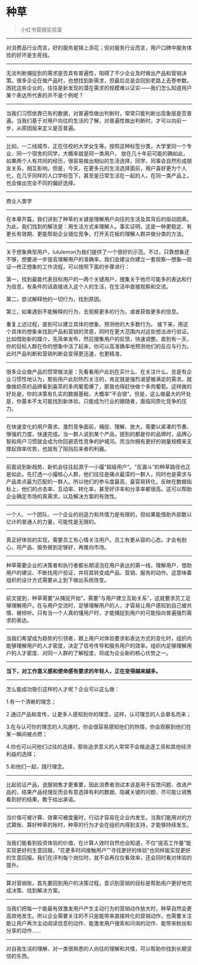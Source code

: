 # 种草

> 小红书营销实验室

---

对消费品行业而言，好的服务是锦上添花；但对服务行业而言，用户口碑中服务体验的好坏是生死线。

---

无法判断捕捉到的需求是否具有普遍性，阻碍了不少企业及时做出产品和营销决策。很多企业在做产品时，也想找到新需求，但最后总是会回到老路上去卷参数。困扰这些企业的，往往是新发现的潜在需求的规模难以证实——我们怎么知道用户某个表达所代表的并不是个例呢？

---

当我们习惯依靠已有的数据，对普遍性做出判断时，常常只能判断出现象层是否普遍。当我们基于对用户向往的生活的了解，对普遍性做出判断时，才可以向前一步，从原因层来定义是否普遍。

---

比如，一二线城市、正在住校的大学女生等。按照这种标签分类，大学里同一个专业、同一个宿舍的同学，大概率就是同一类用户。
放在几十年前可能的确如此，如果两个人有共同的经历，很容易做出相似的生活选择，同学、同事会自然形成朋友关系，相互影响。但是，今天，在更多元的生活选择面前，用户喜好更为个人化，在几乎同样的人口学标签下，甚至是日常生活在一起的人，在同一类产品上，也会做出完全不同的偏好选择。

---

商业人类学

---

在本章开篇，我们讲到了种草的关键是理解用户向往的生活及其背后的驱动因素。为此，我们找到的解法是：用生活方式来理解人。事实证明，这是一种更稳定、有更长有效期、更能帮助企业错位竞争，打开天花板的理解人群并做分类的方法。

---

关于想象典型用户，lululemon为我们提供了一个很好的示范。不过，只靠想象还不够，想要进一步提高理解用户的准确率，我们会建议你建立一套观察—想象—验证—修正想象的工作流程，可以按照下面的步骤进行：

第一，找到最能代表目标用户的一两个关键用户，搜集关于他尽可能多的表达和行为信息，有条件的话直接进入这个人的生活，在生活中直接观察和交流。

第二，尝试解释他的一切行为，找到原因。

第三，如果遇到不能解释的行为，去观察更多的行为，或者获取更多的信息。

重复上述过程，直到可以建立具体的想象，预测他的大多数行为。
接下来，用这个具体的想象来找到产品和营销的灵感，同时在更大范围内对这些想法进行验证。比如借助新的媒介，先简单发布，然后搜集用户的反馈，快速调整。直到有一天，你的目标人群在你的想象中活了起来，你可以高准确率地预测他们的反应与行为。此时产品判断和营销判断会变得更迅速，也更精准。

---

很多企业做产品的惯常做法是：先看看用户此刻在买什么、在关注什么。总是有企业习惯性地认为，那些用户此刻热烈关注的，肯定就是强烈渴望被满足的需求。就像做奶茶的品牌看到喜茶的多肉葡萄爆了，那我也得赶快做个多肉葡萄。这样做的好处是，你的决策有扎实的数据基础，大概率“不会错”。但是，这么做最大的坏处是，你基本不太可能找到新体验，只能成为行业的跟随者，面临同质化竞争的压力。

---

在快速变化的用户需求、激烈竞争面前，捕捉、理解、放大，需要以紧凑的节奏、够强的力度，快速完成。当一群人说到某个产品，提到的都是你的品牌时，品牌心智和用户习惯就会成为你回避恶性竞争的护城河。而当你拥有更好的销量规模来支撑起效率优势，也就有了阻挡后来者的利器。

---

前面说到新趋势、新机会往往起源于一小撮“超级用户”。“反漏斗”的种草路径也正是如此，先打透一小撮核心人群，他们往往是痛点最深的一群人，同时也是需求与产品卖点最为匹配的一群人。所以他们的参与度最高，最容易转化，反映在数据指标上，他们的点击率、互动率、转化率，甚至好评率和分享率都很高。这可以帮助企业确定市场的真需求，以及解决方案的有效性。

---

一个人、一个团队、一个企业的创造力和共情力是有限的，但如果能借助外部数以亿计的普通人的力量，可能性是无限的。

---

真正好体验的实现，需要员工有心情关注用户。员工有更从容的心态，才会有耐心，将产品、服务做到足够好，再推向市场。

---

种草需要企业的决策者和执行者都长期浸泡在用户表达的第一线，理解用户，借助用户的建议、不断找用户验证，并将其转变成产品、营销、服务的动作。这意味着组织的设计方式需要从上到下做出系统改变。

---

前文提到，种草需要“从捕捉开始”，需要“与用户建立互助关系”，这就要求员工足够理解用户。在与用户交流时，足够理解用户的人，才容易让用户感知到自己被共情、被倾听。只有当一个人真的懂用户时，才能捕捉到用户的可能指向普遍强烈需求的表达。

---

当我们希望成为趋势的引领者，跟上用户对体验要求和表达方式的变化时，组织内能够理解用户的人才密度，决定了信号传导和服务用户的效率。组织内足够理解用户的人才密度、对同一人群的了解程度，将成为企业新的核心优势之一。

---

**当下，对工作意义感和使命感有要求的年轻人，正在变得越来越多。**

---

怎么能成功吸引这样的人才呢？企业可以这么做：

1.有一个清晰的理念；

2.通过产品和宣传，让更多人感知到你的理念，这样，认可理念的人会慕名而来；

3.在与认可你的理念的人沟通时，你会很容易感知他们的热情，你会观察到他们在某一瞬间被点燃；

4.你也可以问他们过往的选择，那些追求意义的人常常不会做追逐工资和其他经济利益的选择；

5.和他们一起，践行理念。

---

比起验证产品，说服销售才更重要，因此消费者测试本该是用于反馈问题、改进产品的，结果产品经理反而会有意选择有利的数据、隐藏关键的问题，尽可能让销售看到好的结果，敢于给出承诺。

---

当价值可被计算、效果可被度量时，行动才容易在企业内发生。当我们能用对的方式算账、算好种草的账时，种草的行为才会在组织内得到支持，才能够持续发生。

---

当我们能看到投资体验的价值，在计算人效时自然也会知道，不仅“提高工作量”能实现更好的生意回报，“花更多时间接触用户”“寻找更好的体验”也同样能实现更好的生意回报。我们在评判每个岗位时，就不会再仅仅看效率，还会同时看对体验的提升。

---

算对营销账，首先要回到用户的决策过程，意识到营销的目标是帮助用户更好地完成决策、找到解决方案。

---

当我们把每一个能最有效激发用户产生主动行为的营销动作放大时，种草自然会更高效地发生。所以企业需要关注的不只是能带来直接转化的营销动作，也需要关注能让用户再次主动阅读信息的动作、能激发用户搜索和问询的动作、能带来粉丝和分享的动作……

---

对自我生活的理解、对一类很熟悉的人向往的理解和共情，可以帮助你找到长期坚信的东西。
